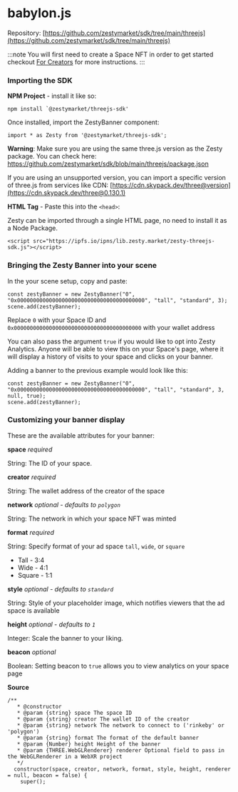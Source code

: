 # babylon.js

Repository: [https://github.com/zestymarket/sdk/tree/main/threejs](https://github.com/zestymarket/sdk/tree/main/threejs)

:::note
You will first need to create a Space NFT in order to get started checkout [For Creators](../create-space.md) for more instructions.
:::


### Importing the SDK

**NPM Project** - install it like so:

```
npm install `@zestymarket/threejs-sdk'
```

Once installed, import the ZestyBanner component:

```
import * as Zesty from '@zestymarket/threejs-sdk';
```

**Warning**: Make sure you are using the same three.js version as the Zesty package. You can check here: https://github.com/zestymarket/sdk/blob/main/threejs/package.json

If you are using an unsupported version, you can import a specific version of three.js from services like CDN: [https://cdn.skypack.dev/three@version](https://cdn.skypack.dev/three@0.130.1)

**HTML Tag** - Paste this into the `<head>`:

Zesty can be imported through a single HTML page, no need to install it as a Node Package.

```
<script src="https://ipfs.io/ipns/lib.zesty.market/zesty-threejs-sdk.js"></script>
```

### Bringing the Zesty Banner into your scene

In the your scene setup, copy and paste:

```
const zestyBanner = new ZestyBanner("0", "0x0000000000000000000000000000000000000000", "tall", "standard", 3);
scene.add(zestyBanner);
```
Replace `0` with your Space ID and  `0x0000000000000000000000000000000000000000` with your wallet address

You can also pass the argument `true` if you would like to opt into Zesty Analytics. Anyone will be able to view this on your Space's page, where it will display a history of visits to your space and clicks on your banner.

Adding a banner to the previous example would look like this:

```
const zestyBanner = new ZestyBanner("0", "0x0000000000000000000000000000000000000000", "tall", "standard", 3, null, true);
scene.add(zestyBanner);
```

### Customizing your banner display

These are the available attributes for your banner:

**space**
*required*

String: The ID of your space.

**creator**
*required*

String: The wallet address of the creator of the space

**network**
*optional - defaults to `polygon`*

String: The network in which your space NFT was minted

**format**
*required*

String: Specify format of your ad space `tall`, `wide`, or `square`

- Tall - 3:4
- Wide - 4:1
- Square - 1:1

**style**
*optional - defaults to `standard`*

String: Style of your placeholder image, which notifies viewers that the ad space is available

**height**
*optional - defaults to `1`*

Integer: Scale the banner to your liking.

**beacon**
*optional*

Boolean: Setting beacon to `true` allows you to view analytics on your space page

**Source**

```
/**
   * @constructor
   * @param {string} space The space ID
   * @param {string} creator The wallet ID of the creator
   * @param {string} network The network to connect to ('rinkeby' or 'polygon')
   * @param {string} format The format of the default banner
   * @param {Number} height Height of the banner
   * @param {THREE.WebGLRenderer} renderer Optional field to pass in the WebGLRenderer in a WebXR project
   */
  constructor(space, creator, network, format, style, height, renderer = null, beacon = false) {
    super();
```
